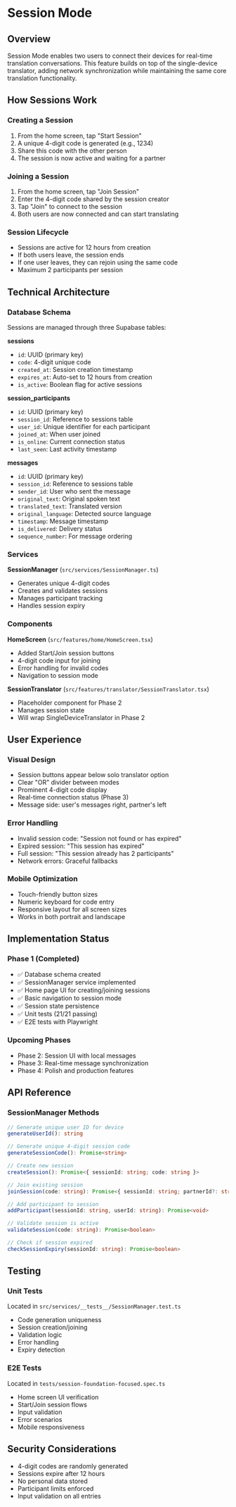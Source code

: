 # Session Mode

## Overview

Session Mode enables two users to connect their devices for real-time translation conversations. This feature builds on top of the single-device translator, adding network synchronization while maintaining the same core translation functionality.

## How Sessions Work

### Creating a Session
1. From the home screen, tap "Start Session"
2. A unique 4-digit code is generated (e.g., 1234)
3. Share this code with the other person
4. The session is now active and waiting for a partner

### Joining a Session
1. From the home screen, tap "Join Session"
2. Enter the 4-digit code shared by the session creator
3. Tap "Join" to connect to the session
4. Both users are now connected and can start translating

### Session Lifecycle
- Sessions are active for 12 hours from creation
- If both users leave, the session ends
- If one user leaves, they can rejoin using the same code
- Maximum 2 participants per session

## Technical Architecture

### Database Schema
Sessions are managed through three Supabase tables:

**sessions**
- `id`: UUID (primary key)
- `code`: 4-digit unique code
- `created_at`: Session creation timestamp
- `expires_at`: Auto-set to 12 hours from creation
- `is_active`: Boolean flag for active sessions

**session_participants**
- `id`: UUID (primary key)
- `session_id`: Reference to sessions table
- `user_id`: Unique identifier for each participant
- `joined_at`: When user joined
- `is_online`: Current connection status
- `last_seen`: Last activity timestamp

**messages**
- `id`: UUID (primary key)
- `session_id`: Reference to sessions table
- `sender_id`: User who sent the message
- `original_text`: Original spoken text
- `translated_text`: Translated version
- `original_language`: Detected source language
- `timestamp`: Message timestamp
- `is_delivered`: Delivery status
- `sequence_number`: For message ordering

### Services

**SessionManager** (`src/services/SessionManager.ts`)
- Generates unique 4-digit codes
- Creates and validates sessions
- Manages participant tracking
- Handles session expiry

### Components

**HomeScreen** (`src/features/home/HomeScreen.tsx`)
- Added Start/Join session buttons
- 4-digit code input for joining
- Error handling for invalid codes
- Navigation to session mode

**SessionTranslator** (`src/features/translator/SessionTranslator.tsx`)
- Placeholder component for Phase 2
- Manages session state
- Will wrap SingleDeviceTranslator in Phase 2

## User Experience

### Visual Design
- Session buttons appear below solo translator option
- Clear "OR" divider between modes
- Prominent 4-digit code display
- Real-time connection status (Phase 3)
- Message side: user's messages right, partner's left

### Error Handling
- Invalid session code: "Session not found or has expired"
- Expired session: "This session has expired"
- Full session: "This session already has 2 participants"
- Network errors: Graceful fallbacks

### Mobile Optimization
- Touch-friendly button sizes
- Numeric keyboard for code entry
- Responsive layout for all screen sizes
- Works in both portrait and landscape

## Implementation Status

### Phase 1 (Completed)
- ✅ Database schema created
- ✅ SessionManager service implemented
- ✅ Home page UI for creating/joining sessions
- ✅ Basic navigation to session mode
- ✅ Session state persistence
- ✅ Unit tests (21/21 passing)
- ✅ E2E tests with Playwright

### Upcoming Phases
- Phase 2: Session UI with local messages
- Phase 3: Real-time message synchronization
- Phase 4: Polish and production features

## API Reference

### SessionManager Methods

```typescript
// Generate unique user ID for device
generateUserId(): string

// Generate unique 4-digit session code
generateSessionCode(): Promise<string>

// Create new session
createSession(): Promise<{ sessionId: string; code: string }>

// Join existing session
joinSession(code: string): Promise<{ sessionId: string; partnerId?: string }>

// Add participant to session
addParticipant(sessionId: string, userId: string): Promise<void>

// Validate session is active
validateSession(code: string): Promise<boolean>

// Check if session expired
checkSessionExpiry(sessionId: string): Promise<boolean>
```

## Testing

### Unit Tests
Located in `src/services/__tests__/SessionManager.test.ts`
- Code generation uniqueness
- Session creation/joining
- Validation logic
- Error handling
- Expiry detection

### E2E Tests
Located in `tests/session-foundation-focused.spec.ts`
- Home screen UI verification
- Start/Join session flows
- Input validation
- Error scenarios
- Mobile responsiveness

## Security Considerations
- 4-digit codes are randomly generated
- Sessions expire after 12 hours
- No personal data stored
- Participant limits enforced
- Input validation on all entries